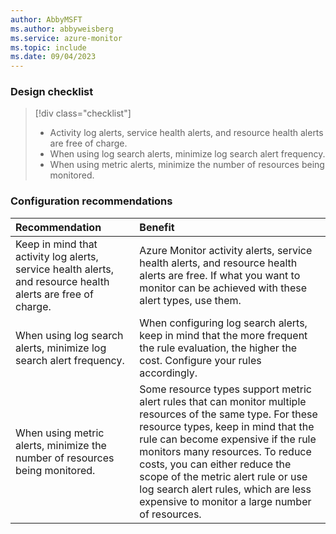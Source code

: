 ```yaml
---
author: AbbyMSFT
ms.author: abbyweisberg
ms.service: azure-monitor
ms.topic: include
ms.date: 09/04/2023
---
```


### Design checklist

> [!div class="checklist"]
> * Activity log alerts, service health alerts, and resource health alerts are free of charge. 
> * When using log search alerts, minimize log search alert frequency.
> * When using metric alerts, minimize the number of resources being monitored.

### Configuration recommendations

| Recommendation | Benefit |
|:---------------|:--------|
| Keep in mind that activity log alerts, service health alerts, and resource health alerts are free of charge. | Azure Monitor activity alerts, service health alerts, and resource health alerts are free. If what you want to monitor can be achieved with these alert types, use them. |
| When using log search alerts, minimize log search alert frequency. | When configuring log search alerts, keep in mind that the more frequent the rule evaluation, the higher the cost. Configure your rules accordingly. |
| When using metric alerts, minimize the number of resources being monitored. | Some resource types support metric alert rules that can monitor multiple resources of the same type. For these resource types, keep in mind that the rule can become expensive if the rule monitors many resources. To reduce costs, you can either reduce the scope of the metric alert rule or use log search alert rules, which are less expensive to monitor a large number of resources. |

